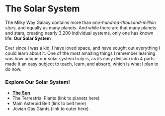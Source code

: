 # The Solar System 

The Milky Way Galaxy contains more than *one-hundred-thousand-million stars*, and equally as many planets. And while there are that many planets and stars, creating nearly 3,200 individual systems, only one has known life: **Our Solar System**

Ever since I was a kid, I have loved space, and have sought out everything I could learn about it. One of the most amazing things I remember learning was how unique our solar system truly is, as its easy division into 4 parts made it an easy subject to teach, learn, and absorb, which is what I plan to do now.

### Explore Our Solar System!
+ __[The Sun](SUN.md)__
+ The Terrestrial Plants (link to planets here)
+ Main Asteroid Belt (link to belt here)
+ Jovian Gas Giants (link to outer here)
